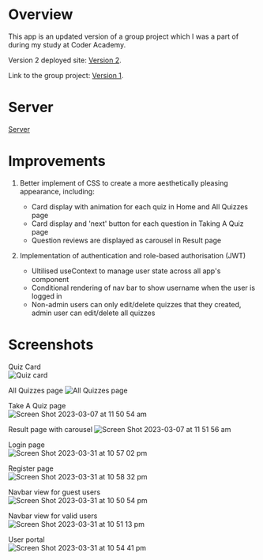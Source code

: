 # Overview
This app is an updated version of a group project which I was a part of during my study at Coder Academy.  

Version 2 deployed site: [Version 2](https://mern-quiz-app-v2.netlify.app/). 

Link to the group project: [Version 1](https://github.com/MERN-Quiz-App/Quiz-App-Client).

# Server
[Server](https://github.com/Thi-Tracey-Nguyen/Quiz-App-Server)

# Improvements
1. Better implement of CSS to create a more aesthetically pleasing appearance, including:
   * Card display with animation for each quiz in Home and All Quizzes page
   * Card display and 'next' button for each question in Taking A Quiz page
   * Question reviews are displayed as carousel in Result page
   
2. Implementation of authentication and role-based authorisation (JWT)
   * Ultilised useContext to manage user state across all app's component
   * Conditional rendering of nav bar to show username when the user is logged in
   * Non-admin users can only edit/delete quizzes that they created, admin user can edit/delete all quizzes
   
# Screenshots

Quiz Card  
![Quiz card](https://user-images.githubusercontent.com/103707253/223289670-8e12cd2a-1c9b-42a2-aaec-9bb067596aeb.png)

All Quizzes page
![All Quizzes page](https://user-images.githubusercontent.com/103707253/223290187-3ccd11fb-f9d1-4d12-beb7-ff08fcbcd5ff.png)

Take A Quiz page  
![Screen Shot 2023-03-07 at 11 50 54 am](https://user-images.githubusercontent.com/103707253/223290593-a5eca8d9-538e-42e0-aebc-b8c12dea62ac.png)

Result page with carousel
![Screen Shot 2023-03-07 at 11 51 56 am](https://user-images.githubusercontent.com/103707253/223290742-aa412351-2623-4993-992e-7d1d97d68067.png)

Login page  
![Screen Shot 2023-03-31 at 10 57 02 pm](https://user-images.githubusercontent.com/103707253/229113999-6ddcf82f-2301-47c9-9797-aa939f32d4a6.png)

Register page  
![Screen Shot 2023-03-31 at 10 58 32 pm](https://user-images.githubusercontent.com/103707253/229114151-0c2edbc9-86bd-42e9-89cf-c849764c1f2f.png)


Navbar view for guest users  
![Screen Shot 2023-03-31 at 10 50 54 pm](https://user-images.githubusercontent.com/103707253/229113033-dc2dffcc-f08c-499e-a3bb-710784777e41.png)

Navbar view for valid users  
![Screen Shot 2023-03-31 at 10 51 13 pm](https://user-images.githubusercontent.com/103707253/229113137-5fb3976a-7641-4467-8d87-55f4f4766467.png)

User portal  
![Screen Shot 2023-03-31 at 10 54 41 pm](https://user-images.githubusercontent.com/103707253/229113717-6479f491-ba74-4d54-8caf-c1a35effa83c.png)

